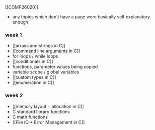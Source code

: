 [[COMP26020]]
- any topics which don't have a page were basically self explanatory enough

### week 1
- [[arrays and strings in C]]
- [[command line arguments in C]]
- for loops / while loops
- [[conditionals in C]]
- functions, parameter values being copied
- variable scope / global variables
- [[custom types in C]]
- [[enumeration in C]]

### week 2
- [[memory layout + allocation in C]]
- C standard library functions
- C math functions
- [[File IO + Error Management in C]]
